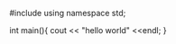 #include <iostream>
  using namespace std;
  
  int main(){
      cout << "hello world" <<endl;
  }
